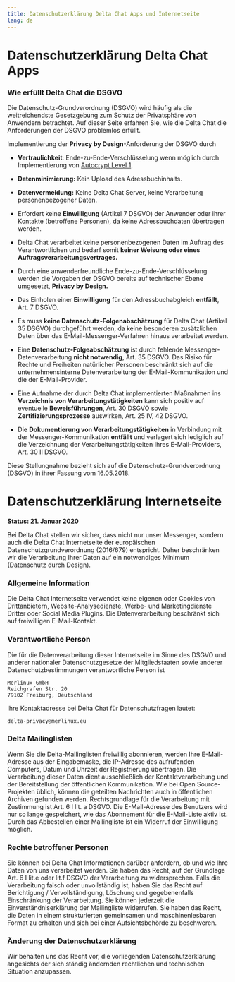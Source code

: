 ```yaml
---
title: Datenschutzerklärung Delta Chat Apps und Internetseite
lang: de
---
```


# Datenschutzerklärung Delta Chat Apps

### Wie erfüllt Delta Chat die DSGVO

Die Datenschutz-Grundverordnung (DSGVO) wird häufig 
als die weitreichendste Gesetzgebung zum Schutz der Privatsphäre von Anwendern betrachtet.
Auf dieser Seite erfahren Sie, wie die Delta Chat die Anforderungen der DSGVO problemlos erfüllt.

Implementierung der **Privacy by Design**-Anforderung der DSGVO durch

- **Vertraulichkeit**: Ende-zu-Ende-Verschlüsselung wenn möglich durch Implementierung von  [Autocrypt Level 1](https://autocrypt.org).

- **Datenminimierung:** Kein Upload des Adressbuchinhalts.

- **Datenvermeidung:** Keine Delta Chat Server, keine Verarbeitung personenbezogener Daten.

- Erfordert keine **Einwilligung** (Artikel 7 DSGVO) der Anwender oder ihrer Kontakte (betroffene Personen), da keine Adressbuchdaten übertragen werden.

- Delta Chat verarbeitet keine personenbezogenen Daten im Auftrag des Verantwortlichen und bedarf somit **keiner Weisung oder eines Auftragsverarbeitungsvertrages.**


- Durch eine anwenderfreundliche Ende-zu-Ende-Verschlüsselung werden die Vorgaben der DSGVO bereits auf technischer Ebene umgesetzt, **Privacy by Design.**

- Das Einholen einer **Einwilligung** für den Adressbuchabgleich **entfällt**, Art. 7 DSGVO.

- Es muss **keine Datenschutz-Folgenabschätzung** für Delta Chat (Artikel 35 DSGVO) durchgeführt werden, da keine besonderen zusätzlichen Daten über das E-Mail-Messenger-Verfahren hinaus verarbeitet werden.

- Eine **Datenschutz-Folgeabschätzung** ist durch fehlende Messenger-Datenverarbeitung **nicht notwendig**, Art. 35 DSGVO. Das Risiko für Rechte und Freiheiten natürlicher Personen beschränkt sich auf die unternehmensinterne Datenverarbeitung der E-Mail-Kommunikation und die der E-Mail-Provider.

- Eine Aufnahme der durch Delta Chat implementierten Maßnahmen ins **Verzeichnis von Verarbeitungstätigkeiten** kann sich positiv auf eventuelle **Beweisführungen**, Art. 30 DSGVO sowie **Zertifizierungsprozesse** auswirken, Art. 25 IV, 42 DSGVO.

- Die **Dokumentierung von Verarbeitungstätigkeiten** in Verbindung mit der Messenger-Kommunikation **entfällt** und verlagert sich lediglich auf die Verzeichnung der Verarbeitungstätigkeiten Ihres E-Mail-Providers, Art. 30 II DSGVO.



Diese Stellungnahme bezieht sich auf die Datenschutz-Grundverordnung (DSGVO) in ihrer Fassung vom 16.05.2018.

# Datenschutzerklärung Internetseite

**Status: 21. Januar 2020**

Bei Delta Chat stellen wir sicher, dass nicht nur unser Messenger, sondern auch die Delta Chat
Internetseite der europäischen Datenschutzgrundverordnung
(2016/679) entspricht. Daher beschränken wir die Verarbeitung Ihrer Daten auf ein notwendiges Minimum (Datenschutz durch Design).

### Allgemeine Information

Die Delta Chat Internetseite verwendet keine eigenen oder Cookies von Drittanbietern,
Website-Analysedienste, Werbe- und Marketingdienste Dritter oder Social Media Plugins. Die Datenverarbeitung beschränkt sich auf freiwilligen E-Mail-Kontakt.

### Verantwortliche Person

Die für die Datenverarbeitung dieser Internetseite im Sinne des DSGVO und anderer nationaler Datenschutzgesetze der Mitgliedstaaten sowie anderer Datenschutzbestimmungen verantwortliche Person ist

    Merlinux GmbH
    Reichgrafen Str. 20
    79102 Freiburg, Deutschland

Ihre Kontaktadresse bei Delta Chat für Datenschutzfragen lautet:

	delta-privacy@merlinux.eu

### Delta Mailinglisten

Wenn Sie die Delta-Mailinglisten freiwillig abonnieren, werden Ihre E-Mail-Adresse aus der Eingabemaske, die IP-Adresse des aufrufenden Computers, Datum und Uhrzeit der Registrierung übertragen. Die Verarbeitung dieser Daten dient ausschließlich der Kontaktverarbeitung und der Bereitstellung der öffentlichen Kommunikation. Wie bei Open Source-Projekten üblich, können die geteilten Nachrichten auch in öffentlichen Archiven gefunden werden. Rechtsgrundlage für die Verarbeitung mit Zustimmung ist Art. 6 I lit. a DSGVO. Die E-Mail-Adresse des Benutzers wird nur so lange gespeichert, wie das Abonnement für die E-Mail-Liste aktiv ist. Durch das Abbestellen einer Mailingliste ist ein Widerruf der Einwilligung möglich.

### Rechte betroffener Personen

Sie können bei Delta Chat Informationen darüber anfordern, ob und wie Ihre Daten von uns verarbeitet werden. Sie haben das Recht, auf der Grundlage Art. 6 I lit.e oder lit.f DSGVO der Verarbeitung zu widersprechen. Falls die Verarbeitung falsch oder unvollständig ist, haben Sie das Recht auf Berichtigung / Vervollständigung, Löschung und gegebenenfalls Einschränkung der Verarbeitung. Sie können jederzeit die Einverständniserklärung der Mailingliste widerrufen. Sie haben das Recht, die Daten in einem strukturierten gemeinsamen und maschinenlesbaren Format zu erhalten und sich bei einer Aufsichtsbehörde zu beschweren.

### Änderung der Datenschutzerklärung

Wir behalten uns das Recht vor, die vorliegenden Datenschutzerklärung angesichts der sich ständig ändernden rechtlichen und technischen Situation anzupassen.



